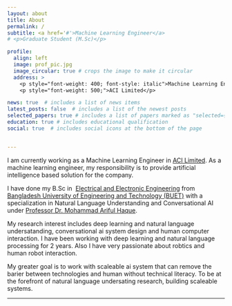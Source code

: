 ```yaml
---
layout: about
title: About
permalink: /
subtitle: <a href='#'>Machine Learning Engineer</a>
# <p>Graduate Student (M.Sc)</p>

profile:
  align: left
  image: prof_pic.jpg
  image_circular: true # crops the image to make it circular
  address: >
    <p style="font-weight: 400; font-style: italic">Machine Learning Engineer</p>
    <p style="font-weight: 500;">ACI Limited</p>

news: true  # includes a list of news items
latest_posts: false  # includes a list of the newest posts
selected_papers: true # includes a list of papers marked as "selected={true}"
education: true # includes educational qualification
social: true  # includes social icons at the bottom of the page


---
```


I am currently working as a Machine Learning Engineer in [ACI Limited][ACI]. As a machine learning engineer, my responsibility is to provide artificial intelligence based solution for the company.

<!-- I am currently looking for graduate positions in labs focusing on **<span style="font-size: 16px;">nanophotonics, active plasmonics and non-linear optics</span>**. For my Master's thesis, I am working on enhancing non-linear optical phenomena with active plasmonics.   -->

I have done my B.Sc in  [Electrical and Electronic Engineering][EEE-BUET] from [Bangladesh University of Engineering and Technology (BUET)][buet] with a specialization in Natural Language Understanding and Conversational AI under [Professor Dr. Mohammad Ariful Haque][Arif].
 
My research interest includes  deep learning and natural language undersatanding, conversational ai system design and human computer interaction. I have been working with deep learning and natural language processing for 2 years. Also I have very passionate about robtics and human robot interaction. 

<!-- However, a thanks to my recent role as a machine learning engineer since July 2022, I also have workable expertise in _Machine learning/Deep learning techniques and tools_, especially in the context of serving a multi-faceted business institution.  -->

<!-- This interest has driven me to explore the field of ML/DL-assisted electromagnetic simulation and modelling.   -->
My greater goal is to work with scaleable ai system that can remove the barier between technologies and human without technical literacy. To be at the forefront of natural language undersating research, building scaleable systems.

<!-- 
I have previously worked with a special class of plasmonic lasers called **[Tamm-plasmon lasers][tamm-laser]**. My goal had been to devise a design for a tamm-plasmon laser, that could operate with two closely spaced modes. To that end, I, along with my former research partner [Shahed-e-Zumrat][zumrat] devised two different approaches. The first approach utilized **[a lateral redesigning of a simple rectangular nanohole array to a more complex merged lattice array][merged-lattice]**. The second approach relied on the utilization of **[two distributed Bragg reflectors, tuned to slightly different wavelengths][dual-dbr-laser]**


Apart from the published works, I am also currently exploring ~~the physics of Tamm plasmon laser working with the merged lattice array~~, **how to leverage non-linear effects in nanophotonic lasers.**.  -->

---
[Arif]:https://eee.buet.ac.bd/people/faculty/dmarh 
[ACI]:https://www.aci-bd.com/mis_department.php
[EEE-BUET]:https://eee.buet.ac.bd/
[buet]:https://www.buet.ac.bd/

<!-- [tamm-laser]:https://iopscience.iop.org/article/10.1088/2399-6528/aab7e4/meta
[zumrat]:https://www.researchgate.net/profile/Shahed-E-Zumrat
[merged-lattice]:https://pubs.rsc.org/en/content/articlelanding/2022/NA/D1NA00402F
[dual-dbr-laser]:https://opg.optica.org/oe/fulltext.cfm?uri=oe-30-14-25234&id=477422 -->

<!-- [ug-thesis]:https://drive.google.com/file/d/14G0N8WlRBaGbqvl5rINicUUSEyCiv9ub/view -->


<!-- Put your address / P.O. box / other info right below your picture. You can also disable any of these elements by editing `profile` property of the YAML header of your `_pages/about.md`. Edit `_bibliography/papers.bib` and Jekyll will render your [publications page](/al-folio/publications/) automatically.

Link to your social media connections, too. This theme is set up to use [Font Awesome icons](http://fortawesome.github.io/Font-Awesome/) and [Academicons](https://jpswalsh.github.io/academicons/), like the ones below. Add your Facebook, Twitter, LinkedIn, Google Scholar, or just disable all of them. -->
